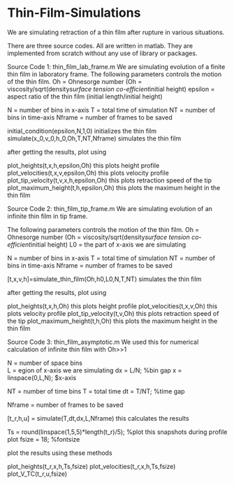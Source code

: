 # Thin-Film-Simulations
We are simulating retraction of a thin film after rupture in various situations. 

There are three source codes. All are written in matlab. They are implemented from scratch without any use of library or packages. 

Source Code 1: thin_film_lab_frame.m
  We are simulating evolution of a finite thin film in laboratory frame. 
  The following parameters controls the motion of the thin film.
  Oh = Ohnesorge number (Oh = viscosity/sqrt(density*surface tension co-efficient*initial height)
  epsilon = aspect ratio of the thin film (initial length/initial height)
  
  N = number of bins in x-axis
  T = total time of simulation
  NT = number of bins in time-axis
  Nframe = number of frames to be saved
  
  initial_condition(epsilon,N,1,0) initializes the thin film
  simulate(x_0,v_0,h_0,Oh,T,NT,Nframe) simulates the thin film
  
  after getting the results, plot using 
  
  plot_heights(t,x,h,epsilon,Oh)    this plots height profile
  plot_velocities(t,x,v,epsilon,Oh)  this plots velocity profile
  plot_tip_velocity(t,v,x,h,epsilon,Oh) this plots retraction speed of the tip 
  plot_maximum_height(t,h,epsilon,Oh)  this plots the maximum height in the thin film
  
Source Code 2: thin_film_tip_frame.m
  We are simulating evolution of an infinite thin film in tip frame. 
  
  The following parameters controls the motion of the thin film.
  Oh = Ohnesorge number (Oh = viscosity/sqrt(density*surface tension co-efficient*initial height)
  L0 = the part of x-axis we are simulating
  
  N = number of bins in x-axis
  T = total time of simulation
  NT = number of bins in time-axis
  Nframe = number of frames to be saved
  
  [t,x,v,h]=simulate_thin_film(Oh,h0,L0,N,T,NT) simulates the thin film
  
  after getting the results, plot using 
  
  plot_heights(t,x,h,Oh)  this plots height profile
  plot_velocities(t,x,v,Oh) this plots velocity profile
  plot_tip_velocity(t,v,Oh) this plots retraction speed of the tip 
  plot_maximum_height(t,h,Oh) this plots the maximum height in the thin film

Source Code 3: thin_film_asymptotic.m
We used this for numerical calculation of infinite thin film with Oh>>1

  N =  number of space bins  
  L = egion of x-axis we are simulating
  dx = L/N; %bin gap
  x = linspace(0,L,N); $x-axis
  
  NT = number of time bins
  T = total time
  dt = T/NT; %time gap

  Nframe = number of frames to be saved

  [t_r,h,u] = simulate(T,dt,dx,L,Nframe) this calculates the results

  Ts = round(linspace(1,5,5)*length(t_r)/5); %plot this snapshots during profile plot
  fsize = 18; %fontsize 
  
  plot the results using these methods
  
  plot_heights(t_r,x,h,Ts,fsize)
  plot_velocities(t_r,x,h,Ts,fsize)   
  plot_V_TC(t_r,u,fsize)  
